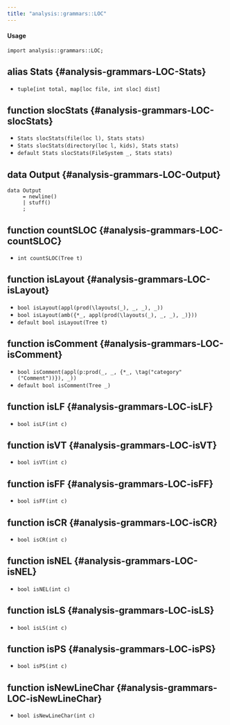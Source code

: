 ```yaml
---
title: "analysis::grammars::LOC"
---
```


#### Usage

`import analysis::grammars::LOC;`


## alias Stats {#analysis-grammars-LOC-Stats}

* `tuple[int total, map[loc file, int sloc] dist]`

## function slocStats {#analysis-grammars-LOC-slocStats}

* ``Stats slocStats(file(loc l), Stats stats)``
* ``Stats slocStats(directory(loc l, kids), Stats stats)``
* ``default Stats slocStats(FileSystem _, Stats stats)``

## data Output {#analysis-grammars-LOC-Output}

```rascal
data Output  
     = newline()
     | stuff()
     ;
```

## function countSLOC {#analysis-grammars-LOC-countSLOC}

* ``int countSLOC(Tree t)``

## function isLayout {#analysis-grammars-LOC-isLayout}

* ``bool isLayout(appl(prod(\layouts(_), _, _), _))``
* ``bool isLayout(amb({*_, appl(prod(\layouts(_), _, _), _)}))``
* ``default bool isLayout(Tree t)``

## function isComment {#analysis-grammars-LOC-isComment}

* ``bool isComment(appl(p:prod(_, _, {*_, \tag("category"("Comment"))}), _))``
* ``default bool isComment(Tree _)``

## function isLF {#analysis-grammars-LOC-isLF}

* ``bool isLF(int c)``

## function isVT {#analysis-grammars-LOC-isVT}

* ``bool isVT(int c)``

## function isFF {#analysis-grammars-LOC-isFF}

* ``bool isFF(int c)``

## function isCR {#analysis-grammars-LOC-isCR}

* ``bool isCR(int c)``

## function isNEL {#analysis-grammars-LOC-isNEL}

* ``bool isNEL(int c)``

## function isLS {#analysis-grammars-LOC-isLS}

* ``bool isLS(int c)``

## function isPS {#analysis-grammars-LOC-isPS}

* ``bool isPS(int c)``

## function isNewLineChar {#analysis-grammars-LOC-isNewLineChar}

* ``bool isNewLineChar(int c)``

